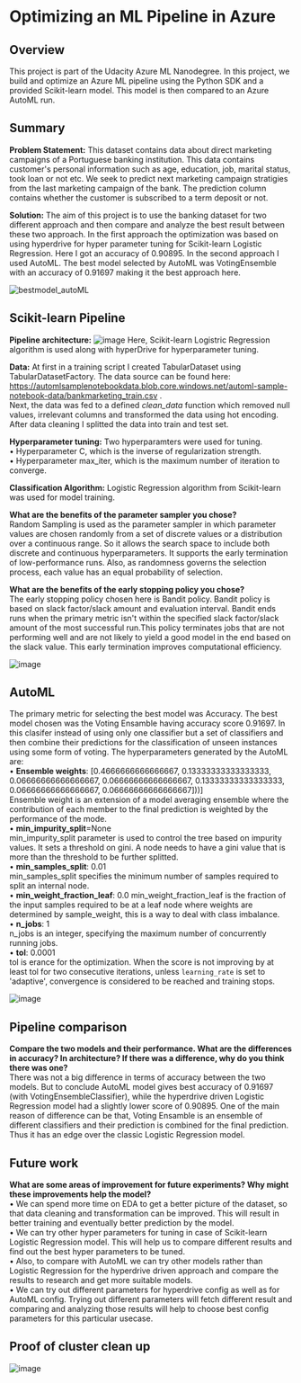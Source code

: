 # Optimizing an ML Pipeline in Azure

## Overview
This project is part of the Udacity Azure ML Nanodegree.
In this project, we build and optimize an Azure ML pipeline using the Python SDK and a provided Scikit-learn model.
This model is then compared to an Azure AutoML run.

## Summary
**Problem Statement:** This dataset contains data about direct marketing campaigns of a Portuguese banking institution. This data contains customer's personal information such as age, education, job, marital status, took loan or not etc. We seek to predict next marketing campaign stratigies from the last marketing campaign of the bank. The prediction column contains whether the customer is subscribed to a term deposit or not.

**Solution:** The aim of this project is to use the banking dataset for two different approach and then compare and analyze the best result between these two approach.
In the first approach the optimization was based on using hyperdrive for hyper parameter tuning for Scikit-learn Logistic Regression. Here I got an accuracy of 0.90895.
In the second approach I used AutoML. The best model selected by AutoML was VotingEnsemble with an accuracy of 0.91697 making it the best approach here.

![bestmodel_autoML](https://user-images.githubusercontent.com/27814345/113926070-5f8aed80-9809-11eb-9e06-bf850d45e435.png)


## Scikit-learn Pipeline
**Pipeline architecture:** ![image](https://user-images.githubusercontent.com/27814345/114019050-943f8900-988b-11eb-9a87-134d4bb3aa7b.png)
Here, Scikit-learn Logistric Regression algorithm is used along with hyperDrive for hyperparameter tuning.

**Data:** At first in a training script I created TabularDataset using TabularDatasetFactory. The data source can be found here:   https://automlsamplenotebookdata.blob.core.windows.net/automl-sample-notebook-data/bankmarketing_train.csv .  
Next, the data was fed to a defined _clean_data_ function which removed null values, irrelevant columns and transformed the data using hot encoding. 
After data cleaning I splitted the data into train and test set.

**Hyperparameter tuning:** Two hyperparamters were used for tuning.  
                          •	Hyperparameter C, which is the inverse of regularization strength.   
                          •	Hyperparameter max_iter, which is the maximum number of iteration to converge.  
                          
**Classification Algorithm:** Logistic Regression algorithm from Scikit-learn was used for model training.

**What are the benefits of the parameter sampler you chose?**  
 Random Sampling is used as the parameter sampler in  which parameter values are chosen randomly from a set of discrete values or a distribution over a continuous range. So it   allows the search space to include both discrete and continuous hyperparameters. It supports the early termination of low-performance runs. Also, as randomness governs the selection process, each value has an equal probability of selection.
 
**What are the benefits of the early stopping policy you chose?**  
The early stopping policy chosen here is Bandit policy. Bandit policy is based on slack factor/slack amount and evaluation interval. Bandit ends runs when the primary metric isn't within the specified slack factor/slack amount of the most successful run.This policy terminates jobs that are not performing well and are not likely to yield a good model in the end based on the slack value. This early termination improves computational efficiency.

![image](https://user-images.githubusercontent.com/27814345/114164938-82242000-9949-11eb-9a01-1cf05d7b802c.png)

## AutoML  
The primary metric for selecting the best model was Accuracy. The best model chosen was the Voting Ensamble having accuracy score 0.91697. In this clasifer instead of using only one classifier but a set of classifiers and then combine their predictions for the classification of unseen instances using some form of voting. 
The hyperparameters generated by the AutoML are:  
•	**Ensemble weights**: [0.4666666666666667, 0.13333333333333333, 0.06666666666666667, 0.06666666666666667, 0.13333333333333333, 0.06666666666666667, 0.06666666666666667]))]  
  Ensemble weight is an extension of a model averaging ensemble where the contribution of each member to the final prediction is weighted by the performance of the mode.  
•	**min_impurity_split**=None  
  min_impurity_split parameter is used to control the tree based on impurity values. It sets a threshold on gini. A node needs to have a gini value that is more than the         threshold  to be further splitted.  
•	**min_samples_split**: 0.01  
  min_samples_split specifies the minimum number of samples required to split an internal node.  
•	**min_weight_fraction_leaf**: 0.0
  min_weight_fraction_leaf is the fraction of the input samples required to be at a leaf node where weights are determined by sample_weight, this is a way to deal with class imbalance.  
•	**n_jobs**: 1  
  n_jobs is an integer, specifying the maximum number of concurrently running jobs.  
•	**tol**: 0.0001  
  tol is erance for the optimization. When the score is not improving by at least tol for two consecutive iterations, unless `learning_rate` is set to 'adaptive', convergence is considered to be reached and training stops.  

![image](https://user-images.githubusercontent.com/27814345/114171452-ee0a8680-9951-11eb-8883-73bf1380182d.png)

## Pipeline comparison  
**Compare the two models and their performance. What are the differences in accuracy? In architecture? If there was a difference, why do you think there was one?**  
There was not a big difference in terms of accuracy between the two models. But to conclude AutoML model gives best accuracy of 0.91697 (with VotingEnsembleClassifier), while the hyperdrive driven Logistic Regression model had a slightly lower score of 0.90895. One of the main reason of difference can be that, Voting Ensamble is an ensemble of different classifiers and their prediction is combined for the final prediction. Thus it has an edge over the classic Logistic Regression model.

## Future work  
**What are some areas of improvement for future experiments? Why might these improvements help the model?**  
  •	We can spend more time on EDA to get a better picture of the dataset, so that data cleaning and transformation can be improved. This will result in better training and eventually better prediction by the model.  
  •	We can try other hyper parameters for tuning in case of Scikit-learn Logistic Regression model. This will help us to compare different results and find out the best hyper parameters to be tuned.  
  •	Also, to compare with AutoML we can try other models rather than Logistic Regression for the hyperdrive driven approach and compare the results to research and get more suitable models.  
  •	We can try out different parameters for hyperdrive config as well as for AutoML config. Trying out different parameters will fetch different result and comparing and analyzing those results will help to choose best config parameters for this particular usecase.  

## Proof of cluster clean up
![image](https://user-images.githubusercontent.com/27814345/114174961-0630d480-9957-11eb-8828-cb2be6c856b0.png)
